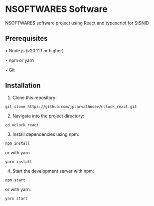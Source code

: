 # NSOFTWARES Software

NSOFTWARES software project using React and typescript for SISNID

## Prerequisites

• Node.js (v20.11.1 or higher)

• npm or yarn

• Git

## Installation

1. Clone this repository:
 
```
git clone https://github.com/jpcarvalhodev/nclock_react.git
```

2. Navigate into the project directory:

```
cd nclock_react
```

3. Install dependencies using npm:

```
npm install
```

 or with yarn

```
yarn install
```

4. Start the development server with npm:

```
npm start
```

 or with yarn:

```
yarn start
```
